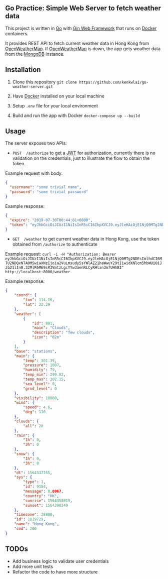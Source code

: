 ## Go Practice: Simple Web Server to fetch weather data

This project is written in [Go](https://github.com/golang/go) with [Gin Web Framework](https://github.com/gin-gonic/gin) that runs on [Docker](https://www.docker.com/) containers.

It provides REST API to fetch current weather data in Hong Kong from [OpenWeatherMap](https://openweathermap.org/current). If [OpenWeatherMap](https://openweathermap.org/current) is down, the app gets weather data from the [MongoDB](https://www.mongodb.com/) instance. 

## Installation

1. Clone this repository ```git clone https://github.com/kenkwlai/go-weather-server.git```

2. Have [Docker](https://www.docker.com/) installed on your local machine 

3. Setup `.env` file for your local environment

4. Build and run the app with Docker ```docker-compose up --build```

## Usage

The server exposes two APIs:
- `POST  /authorize` to get a [JWT](https://jwt.io/) for authorization, currently there is no validation on the credentials, just to illustrate the flow to obtain the token.

Example request with body:
```json
{
  "username": "some trivial name",
  "password": "some trivial password"
}
```

Example response:
```json
{
  "expire": "2019-07-30T00:44:01+0800",
  "token": "eyJhbGciOiJIUzI1NiIsInR5cCI6IkpXVCJ9.eyJleHAiOjE1NjQ0MTg2NDEsImlhdCI6MTU2NDQxNTA0MSwiaXNzIjoia2VuLmsudy5sYWlAZ21haWwuY29tIiwidXNlcm5hbWUiOiJzb21lIn0.32MlR6M69sR3VmtzLgcYYw3aenRLCyRHlan3mfUHhBI"
}
```

- `GET  /weather` to get current weather data in Hong Kong, use the token obtained from `/authorize` to authenticate

Example request:
```curl -i -H "Authorization: Bearer eyJhbGciOiJIUzI1NiIsInR5cCI6IkpXVCJ9.eyJleHAiOjE1NjQ0MTg2NDEsImlhdCI6MTU2NDQxNTA0MSwiaXNzIjoia2VuLmsudy5sYWlAZ21haWwuY29tIiwidXNlcm5hbWUiOiJzb21lIn0.32MlR6M69sR3VmtzLgcYYw3aenRLCyRHlan3mfUHhBI" http://localhost:8000/weather```

Example response:
```json
{
    "coord": {
        "lon": 114.16,
        "lat": 22.29
    },
    "weather": [
        {
            "id": 801,
            "main": "Clouds",
            "description": "few clouds",
            "icon": "02n"
        }
    ],
    "base": "stations",
    "main": {
        "temp": 301.39,
        "pressure": 1007,
        "humidity": 79,
        "temp_min": 299.82,
        "temp_max": 302.15,
        "sea_level": 0,
        "grnd_level": 0
    },
    "visibility": 10000,
    "wind": {
        "speed": 4.6,
        "deg": 110
    },
    "clouds": {
        "all": 20
    },
    "rain": {
        "1h": 0,
        "3h": 0
    },
    "snow": {
        "1h": 0,
        "3h": 0
    },
    "dt": 1564337755,
    "sys": {
        "type": 1,
        "id": 9154,
        "message": 0.0067,
        "country": "HK",
        "sunrise": 1564350819,
        "sunset": 1564398349
    },
    "timezone": 28800,
    "id": 1819729,
    "name": "Hong Kong",
    "cod": 200
}
```

## TODOs
- Add business logic to validate user credentials
- Add more unit tests
- Refactor the code to have more structure
